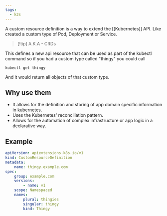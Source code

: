 ```yaml
---
tags:
  - k3s
---
```

A custom resource definition is a way to extend the [[Kubernetes]] API. Like created a custom type of Pod, Deployment or Service.

>[!tip] A.K.A - CRDs

This defines a new api resource that can be used as part of the kubectl command so if you had a custom type called "thingy" you could call
```
kubectl get thingy
```

And it would return all objects of that custom type.

## Why use them
- It allows for the definition and storing of app domain specific information in kubernetes.
- Uses the Kubernetes' reconciliation pattern.
- Allows for the automation of complex infrastructure or app logic in a declarative way.

## Example
```yaml
apiVersion: apiextensions.k8s.io/v1
kind: CustomResourceDefinition
metadata:
	name: thingy.example.com
spec:
	group: example.com
	versions:
		- name: v1
	scope: Namespaced
	names:
		plural: thingies
		singular: thingy
		kind: Thingy
```
